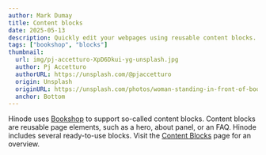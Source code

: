 ```yaml
---
author: Mark Dumay
title: Content blocks
date: 2025-05-13
description: Quickly edit your webpages using reusable content blocks.
tags: ["bookshop", "blocks"]
thumbnail:
  url: img/pj-accetturo-XpD6Dkui-yg-unsplash.jpg
  author: Pj Accetturo
  authorURL: https://unsplash.com/@pjaccetturo
  origin: Unsplash
  originURL: https://unsplash.com/photos/woman-standing-in-front-of-book-shelf-XpD6Dkui-yg
  anchor: Bottom
---
```


Hinode uses [Bookshop](https://github.com/CloudCannon/bookshop) to support so-called content blocks. Content blocks are reusable page elements, such as a hero, about panel, or an FAQ. Hinode includes several ready-to-use blocks. Visit the [Content Blocks](blocks) page for an overview.